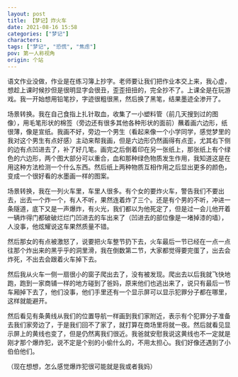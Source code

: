 ```yaml
---
layout: post
title: 【梦记】炸火车
date: 2021-08-16 15:58
categories: ["梦记"]
characters: 
tags: ["梦记", "恐慌", "焦虑"]
pov: 第一人称视角
origin: 个站
---
```


语文作业没做，作业是在练习簿上抄字。老师要让我们把作业本交上来，我心虚，想趁上课时候抄但是很明显字会很丑，歪歪扭扭的，完全抄不了。上课全是在玩游戏。我一开始想用铅笔抄，字迹很粗很黑，然后换了黑笔，结果墨迹全渗开了。

场景转换。我在自己食指上扎针取血，收集了一小塑料管（前几天搜到过的图像），用毛笔形状的棉签（旁边还有很多其他各种形状的面前）蘸着画六边形，纸很薄，像是宣纸。我画不好，旁边一个男生（看起来像一个小学同学，感觉梦里的我对这个男生有点好感）主动来帮我画，但是六边形仍然画得有点歪，尤其右下侧的边有点凹进去了，补了好几笔。画完之后倒着印在另一张纸上，那张纸上有个绿色的六边形，两个图大部分可以重合，血和那种绿色物质发生作用，我知道这是在用这种方法检测一个什么东西。然后纸上两种物质互相作用之后显出更多的颜色，变成一个很好看的水墨画一样的图案。

场景转换，我在一列火车里，车里人很多。有个女的要炸火车，警告我们不要出去，出去一个炸一个，有人不听，果然连着炸了三个。还是有个男的不听，冲进一条隧道，底下又是一声爆炸，有火光，我们都以为他死定了，但是过一会儿他开着一辆炸得门都破破烂烂门凹进去的车出来了（凹进去的部位像是一堵掉漆的墙），人没事，他炫耀说这车果然质量不错。

然后那女的有点被激怒了，说要把火车整节扔下去，火车最后一节已经在一点一点往那个炸出来的黑乎乎的洞里滑，我在倒数第二节，大家都觉得要完蛋了，出去会炸死，不出去会跟着火车掉下去。

然后我从火车一侧一扇很小的窗子爬出去了，没有被发现。爬出去以后我就飞快地跑，跑到一家商铺一样的地方碰到了爸妈，原来他们也逃出来了，说只有最后一节车厢掉下去了，他们没事，他们手里还有一个显示屏可以显示犯罪分子都在哪里，这样就能避开。

然后看见有条黄线从我们的位置导航一样画到我们家附近，表示有个犯罪分子准备去我们家旁边了，于是我们回不了家了，就打算在商场里将就一夜。然后就看见显示屏上的黄线也变了，但是仍然离我们很近。我爸就安慰我说这黄线也不一定就是刚才那个爆炸犯，说不定是个别的小偷什么的，不用太担心。我们好像还遇到了小伯伯他们。

（现在想想，怎么感觉爆炸犯很可能就是我或者我妈）


